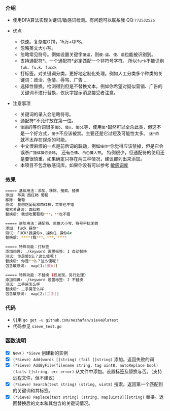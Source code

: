 
### 介绍
- 使用DFA算法实现关键词/敏感词检测。有问题可以联系我 QQ:`772532526`

- 优点
	- 快速。复杂度O(1)，15万+QPS。
	- 忽略英文大小写。
	- 忽略常见符号。例如设置关键字`傻逼`，则`傻-逼`、`傻、逼`也能被识别到。
	- 支持通配符*。一个通配符*必定匹配一个非符号字符。 所以`fu*k`不能识别`fuk`、`fu.k`、`fucck`
	- 打标签。对关键词分类，更好地定制化处理。例如人工分类多个种类的关键词：政治、色情、辱骂、广告 ...
	- 选择性替换。检测得到但是不替换文本。例如你希望对疑似营销、广告的关键词不进行替换，仅灰字提示消息接受者注意。

- 注意事项
	- 关键词的录入会忽略符号。
	- 通配符*不允许放在第一位。
	- `傻逼`的等价词很多`傻b`、`傻x`、`傻bi`等，使用`傻*`固然可以全杀此类，但这不是一个好方式，`傻子`不应该被禁。主要还是它过短及可能性太多。  `迷*药	`就不太存在误杀的可能。 
	- 中文很麻烦的一点是前后词的联动，例如`操你*`你觉得应该禁掉，但是它会误杀`广播体操你会吗`。 还有`色情`、`白色情人节`。 特例很少，但通配符的使用还是要很慎重。如果确定只存在两三种情况，建议都列出来添加。
	- 本项目不包含敏感词库。如果你没有可以参考 [敏感词库](https://github.com/fwwdn/sensitive-stop-words)


### 效果
```sh
===== 基础用法：添加、移除、搜索、替换
添加: 苹果 西红柿 葡萄
移除: 葡萄
测试: 我想吃葡萄和西红柿，苹果也不错
搜索关键词: 西红柿
替换后: 我想吃葡萄和***，**也不错

===== 进阶用法：通配符、忽略大小写、符号干扰无效
添加: fuck 操你*
测试: FUCK!我操你x、操你🐎、操你&x
替换后: ****!我***、***、****

===== 特殊功能：打标签
添加词典: ./keyword 设置标签: 1 自动替换
测试: 你是傻b么？这么傻呢！
替换后: 你是**么？这么傻呢！
包含敏感词:  map[1:[傻b]]

===== 特殊功能：不替换 (仅发现，另行处理)
添加词典: ./keyword 设置标签: 2 不替换
测试: 二手房怎么样
替换后: 二手房怎么样
包含敏感词:  map[2:[二手]]
```

### 代码

- 引用 `go get -u github.com/nezhafan/sieve@latest`
- 代码参见 `sieve_test.go`


### 函数说明
- [x] `New() *Sieve` 创建新的实例
- [x] `(*Sieve) Add(words []string) (fail []string)` 添加。返回失败的词
- [x] `(*Sieve) AddByFile(filename string, tag uint8, autoReplace bool) (fails []string, err error)` 从文件中添加。设置标签及替换与否。（支持远程文件，但不建议）
- [x] `(*Sieve) Search(text string) (string, uint8)` 搜索。返回第一个匹配到的关键词和其标签。
- [x] `(*Sieve) Replace(text string) (string, map[uint8][]string)` 替换。返回替换后的文本和其包含的关键词情况。
